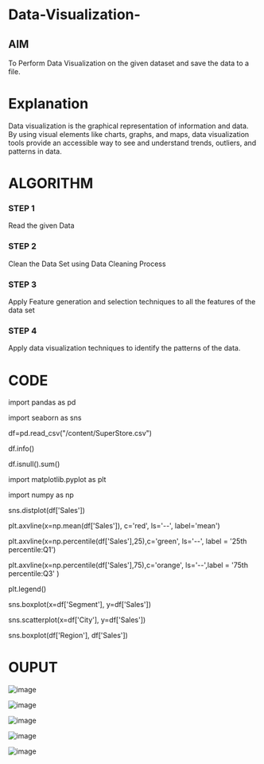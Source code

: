 # Data-Visualization-

## AIM
To Perform Data Visualization on the given dataset and save the data to a file. 

# Explanation
Data visualization is the graphical representation of information and data. By using visual elements like charts, graphs, and maps, data visualization tools provide an accessible way to see and understand trends, outliers, and patterns in data.

# ALGORITHM
### STEP 1
Read the given Data
### STEP 2
Clean the Data Set using Data Cleaning Process
### STEP 3
Apply Feature generation and selection techniques to all the features of the data set
### STEP 4
Apply data visualization techniques to identify the patterns of the data.


# CODE
import pandas as pd

import seaborn as sns

df=pd.read_csv("/content/SuperStore.csv")

df.info()

df.isnull().sum()

import matplotlib.pyplot as plt

import numpy as np

sns.distplot(df['Sales'])

plt.axvline(x=np.mean(df['Sales']), c='red', ls='--', label='mean')

plt.axvline(x=np.percentile(df['Sales'],25),c='green', ls='--', label = '25th percentile:Q1')

plt.axvline(x=np.percentile(df['Sales'],75),c='orange', ls='--',label = '75th percentile:Q3' )

plt.legend()

sns.boxplot(x=df['Segment'], y=df['Sales'])

sns.scatterplot(x=df['City'], y=df['Sales'])

sns.boxplot(df['Region'], df['Sales'])


# OUPUT
![image](https://user-images.githubusercontent.com/95408674/201485223-e2964966-45d5-4d20-998d-bd330cb2e025.png)

![image](https://user-images.githubusercontent.com/95408674/201485259-5171e370-dd53-489e-8396-daf8c8e7dfd5.png)

![image](https://user-images.githubusercontent.com/95408674/201485295-426e6497-ecd0-415e-b135-322e874577dc.png)

![image](https://user-images.githubusercontent.com/95408674/201485323-e0566fe7-3d83-455b-ae88-47c8d2e09b02.png)

![image](https://user-images.githubusercontent.com/95408674/201485364-16dd99aa-3bc0-4440-a6c6-eef442014d93.png)



